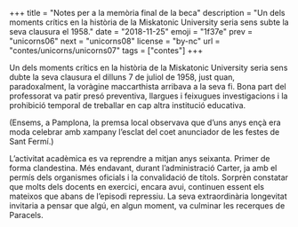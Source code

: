+++
title = "Notes per a la memòria final de la beca"
description = "Un dels moments crítics en la història de la Miskatonic University seria sens subte la seva clausura el 1958."
date = "2018-11-25"
emoji = "1f37e"
prev = "unicorns06"
next = "unicorns08"
license = "by-nc"
url = "contes/unicorns/unicorns07"
tags = ["contes"]
+++

Un dels moments crítics en la història de la Miskatonic University seria sens dubte la seva clausura el dilluns 7 de juliol de 1958, just quan, paradoxalment, la voràgine maccarthista arribava a la seva fi. Bona part del professorat va patir presó preventiva, llargues i feixugues investigacions i la prohibició temporal de treballar en cap altra institució educativa.

(Ensems, a Pamplona, la premsa local observava que d’uns anys ençà era moda celebrar amb xampany l’esclat del coet anunciador de les festes de Sant Fermí.)

L’activitat acadèmica es va reprendre a mitjan anys seixanta. Primer de forma clandestina. Més endavant, durant l’administració Carter, ja amb el permís dels organismes oficials i la convalidació de títols. Sorprèn constatar que molts dels docents en exercici, encara avui, continuen essent els mateixos que abans de l’episodi repressiu. La seva extraordinària longevitat invitaria a pensar que algú, en algun moment, va culminar les recerques de Paracels.

